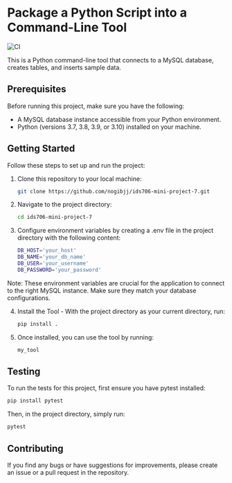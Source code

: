 # Package a Python Script into a Command-Line Tool

![CI](https://github.com/nogibjj/ids706-mini-project-7/actions/workflows/main.yml/badge.svg)

This is a Python command-line tool that connects to a MySQL database, creates tables, and inserts sample data.

## Prerequisites

Before running this project, make sure you have the following:

* A MySQL database instance accessible from your Python environment.
* Python (versions 3.7, 3.8, 3.9, or 3.10) installed on your machine.

## Getting Started

Follow these steps to set up and run the project:

1. Clone this repository to your local machine:

   ```bash
   git clone https://github.com/nogibjj/ids706-mini-project-7.git
   ```

2. Navigate to the project directory:

   ```bash
   cd ids706-mini-project-7
   ```
   
3. Configure environment variables by creating a .env file in the project directory with the following content:

   ```bash
   DB_HOST='your_host'
   DB_NAME='your_db_name'
   DB_USER='your_username'
   DB_PASSWORD='your_password'
   ```

Note: These environment variables are crucial for the application to connect to the right MySQL instance. Make sure they match your database configurations.

4. Install the Tool - With the project directory as your current directory, run:

   ```bash
   pip install .
   ```

6. Once installed, you can use the tool by running:

   ```bash
   my_tool
   ```

## Testing

To run the tests for this project, first ensure you have pytest installed:


   ```bash
   pip install pytest
   ```

Then, in the project directory, simply run:

   ```bash
   pytest
   ```

## Contributing

If you find any bugs or have suggestions for improvements, please create an issue or a pull request in the repository.



